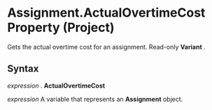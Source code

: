 
# Assignment.ActualOvertimeCost Property (Project)

Gets the actual overtime cost for an assignment. Read-only  **Variant** .


## Syntax

 _expression_ . **ActualOvertimeCost**

 _expression_ A variable that represents an **Assignment** object.

